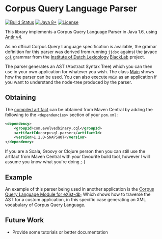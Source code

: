 Corpus Query Language Parser
============================
[![Build Status](https://github.com/exquery/corpusql-parser/actions/workflows/ci.yml/badge.svg)](https://github.com/exquery/corpusql-parser/actions/workflows/ci.yml) [![Java 8+](https://img.shields.io/badge/java-8+-4c7e9f.svg)](http://java.oracle.com) [![License](https://img.shields.io/badge/license-BSD-blue.svg)](http://opensource.org/licenses/BSD-3-Clause)

This library implements a Corpus Query Language Parser in Java 1.6, using [Antlr v4](http://www.antlr.org/).

As no offical Corpus Query Language specification is available, the gramar definition for this parser was derived from running `jjdoc` against the javacc [`cql`](https://raw.githubusercontent.com/INL/BlackLab/master/core/src/main/javacc/nl/inl/blacklab/queryParser/corpusql/cql.jj) grammar from the [Institute of Dutch Lexicology](http://www.inl.nl/) [BlackLab](https://github.com/INL/BlackLab) project. 

The parser generates an AST (Abstract Syntax Tree) which you can then use in your own application for whatever you wish. The class [Main](https://github.com/exquery/corpusql-parser/blob/master/src/main/java/com/evolvedbinary/cql/parser/Main.java) shows how the parser can be used. You can also execute `Main` as an application if you want to understand the node-tree produced by the parser.


Obtaining
---------
The [compiled artifact](http://search.maven.org/#search%7Cga%7C1%7Cg%3A%22com.evolvedbinary.cql%22%20AND%20a%3A%22corpusql-parser%22) can be obtained from Maven Central by adding the following to the `<dependencies>` section of your `pom.xml`:
```xml
<dependency>
    <groupId>com.evolvedbinary.cql</groupId>
    <artifactId>corpusql-parser</artifactId>
    <version>1.2.0-SNAPSHOT</version>
</dependency>
```

If you are a Scala, Groovy or Clojure person then you can still use the artifact from Maven Central with your favourite build tool, however I will assume you know what you're doing ;-)


Example
-------
An example of this parser being used in another application is the [Corpus Query Language Module for eXist-db](https://github.com/bcdh/cql-module); Which shows how to traverse the AST for a custom application, in this specific case generating an XML vocabulary of Corpus Query Language.

Future Work
-----------
* Provide some tutorials or better documentation
